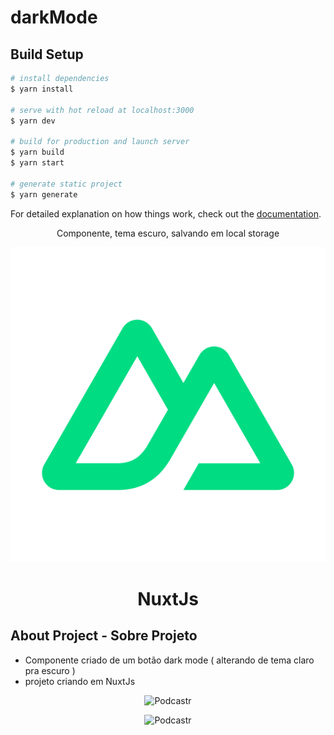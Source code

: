 # darkMode

## Build Setup

```bash
# install dependencies
$ yarn install

# serve with hot reload at localhost:3000
$ yarn dev

# build for production and launch server
$ yarn build
$ yarn start

# generate static project
$ yarn generate
```

For detailed explanation on how things work, check out the [documentation](https://nuxtjs.org).

<p align="center">Componente, tema escuro, salvando em local storage</p>


<p align="center">
<a href="https://github.com/Gabrielfernandes87f/dark-mode/blob/main/static/icon.png"><img src="https://github.com/Gabrielfernandes87f/dark-mode/blob/main/static/icon.png" alt="NuxtJs"></a></p>

<h1 align="center">NuxtJs</h1>


## About Project - Sobre Projeto
- Componente criado de um botão dark mode ( alterando de tema claro pra escuro )
- projeto criando em NuxtJs


<p align="center">
   <img src="https://media.giphy.com/media/mLRBdvqePMSJwzcHPk/giphy.gif" alt="Podcastr" width="150"/>
</p>

<p align="center">
   <img src="https://media.giphy.com/media/mLRBdvqePMSJwzcHPk/giphy.gif" alt="Podcastr" width="150"/>
</p>

